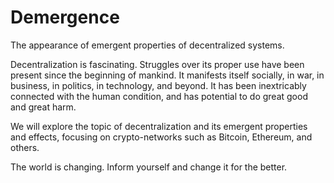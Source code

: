 # Demergence

The appearance of emergent properties of decentralized systems.

Decentralization is fascinating. Struggles over its proper use have been present since the beginning of mankind. It manifests itself socially, in war, in business, in politics, in technology, and beyond. It has been inextricably connected with the human condition, and has potential to do great good and great harm.

We will explore the topic of decentralization and its emergent properties and effects, focusing on crypto-networks such as Bitcoin, Ethereum, and others.

The world is changing. Inform yourself and change it for the better.

<dem-subscribe></dem-subscribe>